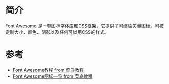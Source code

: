 # 简介

Font Awesome 是一套图标字体库和CSS框架，它提供了可缩放矢量图标，可被定制大小、颜色、阴影以及任何可以用CSS的样式。

# 参考

+ [Font Awesome教程 from 菜鸟教程](https://www.runoob.com/font-awesome/fontawesome-tutorial.html)
+ [Font Awesome图标一览 from 菜鸟教程](https://www.runoob.com/font-awesome/fontawesome-reference.html)